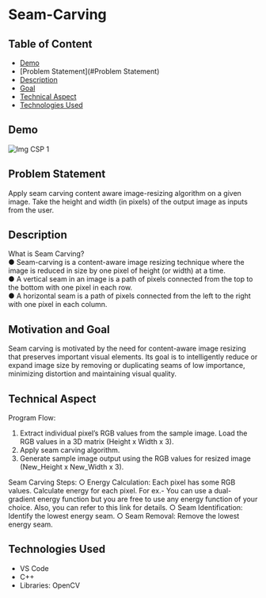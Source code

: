 # Seam-Carving
## Table of Content
  * [Demo](#demo)
  * [Problem Statement](#Problem Statement)
  * [Description](#Description)
  * [Goal](#goal)
  * [Technical Aspect](#technical-aspect)
  * [Technologies Used](#technologies-used)

## Demo
![Img CSP 1](https://user-images.githubusercontent.com/76872499/230558441-99055d5d-520d-45b2-8f59-d08ff75bb890.png)

## Problem Statement
Apply seam carving content aware image-resizing algorithm on a given image. Take the height and width (in pixels) of the output image as inputs from the user.

## Description
What is Seam Carving?  
● Seam-carving is a content-aware image resizing technique where the image
is reduced in size by one pixel of height (or width) at a time.  
● A vertical seam in an image is a path of pixels connected from the top to
the bottom with one pixel in each row.  
● A horizontal seam is a path of pixels connected from the left to the right
with one pixel in each column.  

## Motivation and Goal
Seam carving is motivated by the need for content-aware image resizing that preserves important visual elements. Its goal is to intelligently reduce or expand image size by removing or duplicating seams of low importance, minimizing distortion and maintaining visual quality.  

## Technical Aspect
Program Flow:  
1. Extract individual pixel’s RGB values from the sample image. Load the
RGB values in a 3D matrix (Height x Width x 3).  
2. Apply seam carving algorithm.  
3. Generate sample image output using the RGB values for resized image
(New_Height x New_Width x 3).

Seam Carving Steps:
○ Energy Calculation: Each pixel has some RGB values. Calculate
energy for each pixel. For ex.- You can use a dual-gradient energy
function but you are free to use any energy function of your choice.
Also, you can refer to this link for details.
○ Seam Identification: Identify the lowest energy seam.
○ Seam Removal: Remove the lowest energy seam.

## Technologies Used
- VS Code
- C++
- Libraries: OpenCV
